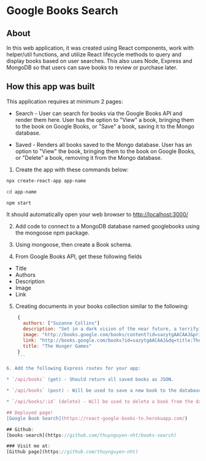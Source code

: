 # Google Books Search

## About
In this web application, it was created using React components, work with helper/util functions, and utilize React lifecycle methods to query and display books based on user searches. This also uses Node, Express and MongoDB so that users can save books to review or purchase later.

## How this app was built
This application requires at minimum 2 pages:

- Search - User can search for books via the Google Books API and render them here. User has the option to "View" a book, bringing them to the book on Google Books, or "Save" a book, saving it to the Mongo database.


- Saved - Renders all books saved to the Mongo database. User has an option to "View" the book, bringing them to the book on Google Books, or "Delete" a book, removing it from the Mongo database.

1. Create the app with these commands below:

```bash
npx create-react-app app-name

cd app-name

npm start
```
It should automatically open your web browser to [http://localhost:3000/]( http://localhost:3000/) 

2. Add code to connect to a MongoDB database named googlebooks using the mongoose npm package.

3. Using mongoose, then create a Book schema.

4. From Google Books API, get these following fields
 - Title
 - Authors
 - Description
 - Image
 - Link

5. Creating documents in your books collection similar to the following:
```js
    {
      authors: ["Suzanne Collins"]
      description: "Set in a dark vision of the near future, a terrifying reality TV show is taking place. Twelve boys and twelve girls are forced to appear in a live event called The Hunger Games. There is only one rule: kill or be killed. When sixteen-year-old Katniss Everdeen steps forward to take her younger sister's place in the games, she sees it as a death sentence. But Katniss has been close to death before. For her, survival is second nature."
      image: "http://books.google.com/books/content?id=sazytgAACAAJ&printsec=frontcover&img=1&zoom=1&source=gbs_api"
      link: "http://books.google.com/books?id=sazytgAACAAJ&dq=title:The+Hunger+Games&hl=&source=gbs_api"
      title: "The Hunger Games"
    }
    ```

6. Add the following Express routes for your app:

* `/api/books` (get) - Should return all saved books as JSON.

* `/api/books` (post) - Will be used to save a new book to the database.

* `/api/books/:id` (delete) - Will be used to delete a book from the database by Mongo `_id`.

## Deployed page!
[Google Book Search](https://react-google-books-tn.herokuapp.com/)

## Github:
[books-search](https://github.com/thuynguyen-nht/books-search)

### Visit me at:
[Github page](https://github.com/thuynguyen-nht)